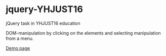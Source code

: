 # jquery-YHJUST16
jQuery task in YHJUST16 education

DOM-manipulation by clicking on the elements and selecting manipulation from a menu.

[Demo page](https://aostlund.github.io/jquery-YHJUST16/)
